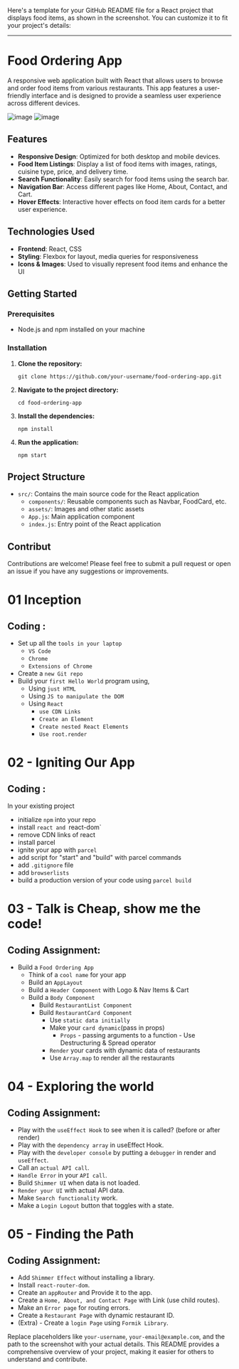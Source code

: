 Here's a template for your GitHub README file for a React project that displays food items, as shown in the screenshot. You can customize it to fit your project's details:

---

# Food Ordering App

A responsive web application built with React that allows users to browse and order food items from various restaurants. This app features a user-friendly interface and is designed to provide a seamless user experience across different devices.

![image](https://github.com/user-attachments/assets/5545640f-ed75-4a59-bc24-83563b116edf)
![image](https://github.com/user-attachments/assets/bf294609-7742-402d-a530-fcca3ed54927)

## Features

- **Responsive Design**: Optimized for both desktop and mobile devices.
- **Food Item Listings**: Display a list of food items with images, ratings, cuisine type, price, and delivery time.
- **Search Functionality**: Easily search for food items using the search bar.
- **Navigation Bar**: Access different pages like Home, About, Contact, and Cart.
- **Hover Effects**: Interactive hover effects on food item cards for a better user experience.

## Technologies Used

- **Frontend**: React, CSS
- **Styling**: Flexbox for layout, media queries for responsiveness
- **Icons & Images**: Used to visually represent food items and enhance the UI

## Getting Started

### Prerequisites

- Node.js and npm installed on your machine

### Installation

1. **Clone the repository:**
   ```
   git clone https://github.com/your-username/food-ordering-app.git
   ```
2. **Navigate to the project directory:**
   ```
   cd food-ordering-app
   ```
3. **Install the dependencies:**
   ```
   npm install
   ```
4. **Run the application:**
   ```
   npm start
   ```

## Project Structure

- `src/`: Contains the main source code for the React application
  - `components/`: Reusable components such as Navbar, FoodCard, etc.
  - `assets/`: Images and other static assets
  - `App.js`: Main application component
  - `index.js`: Entry point of the React application

## Contribut

Contributions are welcome! Please feel free to submit a pull request or open an issue if you have any suggestions or improvements.

# 01 Inception

## Coding :
- Set up all the `tools in your laptop`
  - `VS Code`
  - `Chrome`
  - `Extensions of Chrome`
- Create a `new Git repo`
- Build your `first Hello World` program using,
  - Using `just HTML`
  - Using `JS to manipulate the DOM`
  - Using `React`
    - `use CDN Links`
    - `Create an Element`
    - `Create nested React Elements`
    - `Use root.render`

# 02 - Igniting Our App

## Coding :

In your existing project

- initialize `npm` into your repo
- install `react and `react-dom`
- remove CDN links of react
- install parcel
- ignite your app with `parcel`
- add script for "start" and "build" with parcel commands
- add `.gitignore` file
- add `browserlists`
- build a production version of your code using `parcel build`

# 03 - Talk is Cheap, show me the code!

## Coding Assignment:

- Build a `Food Ordering App`
  - Think of a `cool name` for your app
  - Build an `AppLayout`
  - Build a `Header Component` with Logo & Nav Items & Cart
  - Build a `Body Component`
    - Build `RestaurantList Component`
    - Build `RestaurantCard Component`
      - Use `static data initially`
      - Make your `card dynamic`(pass in props)
        - `Props` - passing arguments to a function - Use Destructuring & Spread operator
      - `Render` your cards with dynamic data of restaurants
      - Use `Array.map` to render all the restaurants

# 04 - Exploring the world

## Coding Assignment:

- Play with the `useEffect Hook` to see when it is called? (before or after render)
- Play with the `dependency array` in useEffect Hook.
- Play with the `developer console` by putting a `debugger` in render and `useEffect`.
- Call an `actual API call`.
- `Handle Error` in your `API call`.
- Build `Shimmer UI` when data is not loaded.
- `Render your UI` with actual API data.
- Make `Search functionality` work.
- Make a `Login Logout` button that toggles with a state.

# 05 - Finding the Path

## Coding Assignment:

- Add `Shimmer Effect` without installing a library.
- Install `react-router-dom`.
- Create an `appRouter` and Provide it to the app.
- Create a `Home, About, and Contact Page` with Link (use child routes).
- Make an `Error page` for routing errors.
- Create a `Restaurant Page` with dynamic restaurant ID.
- (Extra) - Create a `login Page` using `Formik Library`.


Replace placeholders like `your-username`, `your-email@example.com`, and the path to the screenshot with your actual details. This README provides a comprehensive overview of your project, making it easier for others to understand and contribute.
